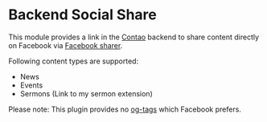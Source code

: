 Backend Social Share
==

This module provides a link in the [Contao](https://contao.org/) backend to share content directly on Facebook via [Facebook sharer](https://developers.facebook.com/docs/sharing/reference/share-dialog).

Following content types are supported:
- News
- Events
- Sermons (Link to my sermon extension)


Please note:
This plugin provides no [og-tags](http://ogp.me/ "Follow The Open Graph Protocol") which Facebook prefers.
